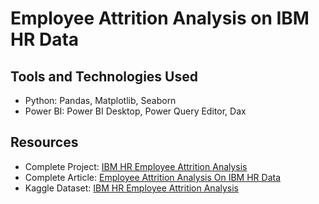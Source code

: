 # Employee Attrition Analysis on IBM HR Data

## Tools and Technologies Used
- Python: Pandas, Matplotlib, Seaborn
- Power BI: Power BI Desktop, Power Query Editor, Dax

## Resources
- Complete Project: [IBM HR Employee Attrition Analysis](https://github.com/nibeditans/Employee-Attrition-Analysis-On-IBM-HR-Data)
- Complete Article: [Employee Attrition Analysis On IBM HR Data](https://nsdsda.medium.com/employee-attrition-analysis-on-ibm-hr-data-db3e07ebad43)
- Kaggle Dataset: [IBM HR Employee Attrition Analysis](https://www.kaggle.com/datasets/nibeditasahu/ibm-hr-employee-attrition-analysis)
